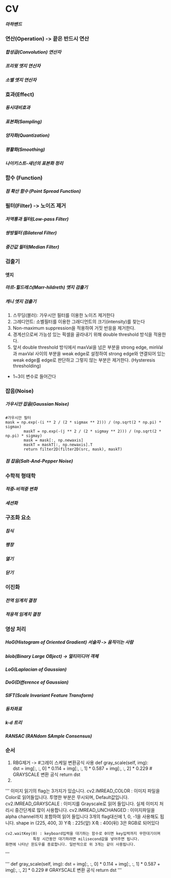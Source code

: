 # CV
##### 마하밴드

### 연산(Operation) -> 끝은 반드시 연산
##### 합성곱(Convolution) 연산자
##### 프리윗 엣지 연산자
##### 소벨 엣지 연산자

### 효과(Effect)
##### 동시대비효과
##### 표본화(Sampling)
##### 양자화(Quantization)
##### 평활화(Smoothing)
##### 나이키스트-새넌의 표본화 정리


### 함수 (Function)
##### 점 확산 함수 (Point Spread Function)

### 필터(Filter) -> 노이즈 제거
##### 저역통과 필터(Low-pass Filter)
##### 쌍방필터 (Bilateral Filter)
##### 중간값 필터(Median Filter)

### 검출기
#### 엣지
##### 마르-힐드레스(Marr-hildreth) 엣지 검출기
##### 캐니 엣지 검출기
1. 스무딩(블러): 가우시안 필터를 이용한 노이즈 제거한다
2. 그레디언트: 소벨필터를 이용한 그래디언트의 크기(intensity)를 찾는다
3. Non-maximum suppression을 적용하여 거짓 반응을 제거한다.
4. 경계선으로써 가능성 있는 픽셀을 골라내기 위해 double threshold 방식을 적용한다.
5. 앞서 double threshold 방식에서 maxVal을 넘은 부분을 strong edge,  minVal과 maxVal 사이의 부분을 weak edge로 설정하여 strong edge와 연결되어 있는 weak edge를 edge로 판단하고 그렇지 않는 부분은 제거한다. (Hysteresis thresholding)
* 1~3이 변수로 들어간다

### 잡음(Noise)
##### 가우시안 잡음(Gaussian Noise)
    #가우시안 필터
    mask = np.exp(-(i ** 2 / (2 * sigmax ** 2))) / (np.sqrt(2 * np.pi) * sigmax)
            maskT = np.exp(-(j ** 2 / (2 * sigmay ** 2))) / (np.sqrt(2 * np.pi) * sigmay)
            mask = mask[:, np.newaxis]
            maskT = maskT[:, np.newaxis].T
            return filter2D(filter2D(src, mask), maskT)
##### 점 잡음(Salt-And-Pepper Noise)

### 수학적 형태학
##### 적중-비적중 변화
##### 세션화

### 구조화 요소
##### 침식
##### 팽창
##### 열기
##### 닫기

### 이진화
##### 전역 임계치 결정
##### 적응적 임계치 결정

### 영상 처리
##### HoG(Histogram of Oriented Gradient) 서술자 -> 움직이는 사람
##### blob(Binary Large OBject) -> 멀티미디어 객체
##### LoG(Laplacian of Gaussian)
##### DoG(Difference of Gaussian)
##### SIFT(Scale Invariant Feature Transform)
##### 동차좌표
##### k-d 트리
##### RANSAC <span> (RANdom SAmple Consensus)

### 순서
1. RBG제거 -> #그레이 스케일 변환공식 사용
        def gray_scale(self, img):    
        dst = img[:, :, 0] * 0.114 + img[:, :, 1] * 0.587 + img[:, :, 2] * 0.229  # GRAYSCALE 변환 공식
        return dst
2. 

'''
이미지 읽기의 flag는 3가지가 있습니다.
cv2.IMREAD_COLOR : 이미지 파일을 Color로 읽어들입니다. 투명한 부분은 무시되며, Default값입니다.
cv2.IMREAD_GRAYSCALE : 이미지를 Grayscale로 읽어 들입니다. 실제 이미지 처리시 중간단계로 많이 사용합니다.
cv2.IMREAD_UNCHANGED : 이미지파일을 alpha channel까지 포함하여 읽어 들입니다
3개의 flag대신에 1, 0, -1을 사용해도 됩니다.
    shape in (225, 400, 3)
    Y축 : 225(앞)
    X축 : 400(뒤)
    3은 RGB로 되어있다

    cv2.waitKey(0) : keyboard입력을 대기하는 함수로 0이면 key입력까지 무한대기이며
                특정 시간동안 대기하려면 milisecond값을 넣어주면 됩니다.
    화면에 나타난 윈도우를 종료합니다. 일반적으로 위 3개는 같이 사용됩니다.
'''

'''
 def gray_scale(self, img):
        dst = img[:, :, 0] * 0.114 + img[:, :, 1] * 0.587 + img[:, :, 2] * 0.229  # GRAYSCALE 변환 공식
        return dst
'''
